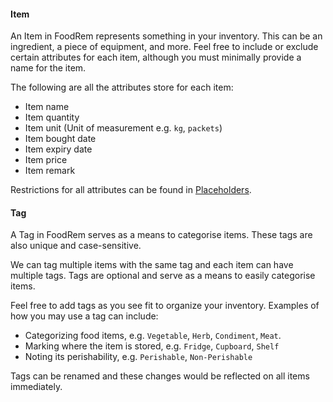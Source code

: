<!-- markdownlint-disable-file first-line-h1 -->
#### Item

An Item in FoodRem represents something in your inventory. This can be an ingredient, a piece of equipment, and more. Feel free to include or exclude certain attributes for each item, although you must minimally provide a name for the item.

The following are all the attributes store for each item:
* Item name
* Item quantity
* Item unit (Unit of measurement e.g. `kg`, `packets`)
* Item bought date
* Item expiry date
* Item price
* Item remark

Restrictions for all attributes can be found in [Placeholders](#placeholders).

#### Tag

A Tag in FoodRem serves as a means to categorise items. These tags are also unique and case-sensitive.

We can tag multiple items with the same tag and each item can have multiple tags. Tags are optional
and serve as a means to easily categorise items.

Feel free to add tags as you see fit to organize your inventory. Examples of how you may use a tag can include:
* Categorizing food items, e.g. `Vegetable`, `Herb`, `Condiment`, `Meat`.
* Marking where the item is stored, e.g. `Fridge`, `Cupboard`, `Shelf`
* Noting its perishability, e.g. `Perishable`, `Non-Perishable` 

Tags can be renamed and these changes would be reflected on all items immediately.
